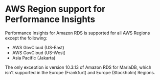 # AWS Region support for Performance Insights<a name="USER_PerfInsights.Overview.Regions"></a>

Performance Insights for Amazon RDS is supported for all AWS Regions except the following:
+ AWS GovCloud \(US\-East\)
+ AWS GovCloud \(US\-West\)
+ Asia Pacific \(Jakarta\)

The only exception is version 10\.3\.13 of Amazon RDS for MariaDB, which isn't supported in the Europe \(Frankfurt\) and Europe \(Stockholm\) Regions\.